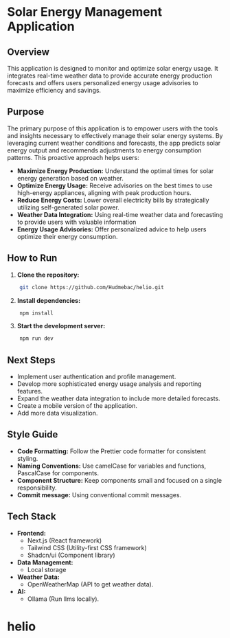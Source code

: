 # Solar Energy Management Application

## Overview

This application is designed to monitor and optimize solar energy usage. It integrates real-time weather data to provide accurate energy production forecasts and offers users personalized energy usage advisories to maximize efficiency and savings.

## Purpose

The primary purpose of this application is to empower users with the tools and insights necessary to effectively manage their solar energy systems. By leveraging current weather conditions and forecasts, the app predicts solar energy output and recommends adjustments to energy consumption patterns. This proactive approach helps users:

-   **Maximize Energy Production:** Understand the optimal times for solar energy generation based on weather.
-   **Optimize Energy Usage:** Receive advisories on the best times to use high-energy appliances, aligning with peak production hours.
-   **Reduce Energy Costs:** Lower overall electricity bills by strategically utilizing self-generated solar power.
- **Weather Data Integration:** Using real-time weather data and forecasting to provide users with valuable information
- **Energy Usage Advisories:** Offer personalized advice to help users optimize their energy consumption.

## How to Run

1.  **Clone the repository:**
```bash
    git clone https://github.com/Hudmebac/helio.git
```
2.  **Install dependencies:**
```bash
    npm install
```
3.  **Start the development server:**
```bash
    npm run dev
```
## Next Steps

-   Implement user authentication and profile management.
-   Develop more sophisticated energy usage analysis and reporting features.
-   Expand the weather data integration to include more detailed forecasts.
-   Create a mobile version of the application.
-   Add more data visualization.

## Style Guide

-   **Code Formatting:** Follow the Prettier code formatter for consistent styling.
-   **Naming Conventions:** Use camelCase for variables and functions, PascalCase for components.
-   **Component Structure:** Keep components small and focused on a single responsibility.
- **Commit message:** Using conventional commit messages.

## Tech Stack

-   **Frontend:**
    -   Next.js (React framework)
    -   Tailwind CSS (Utility-first CSS framework)
    -   Shadcn/ui (Component library)
-   **Data Management:**
    -  Local storage
- **Weather Data:**
  - OpenWeatherMap (API to get weather data).
- **AI:**
  - Ollama (Run llms locally).
# helio
